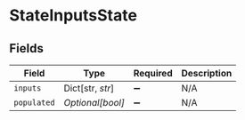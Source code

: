 # StateInputsState


## Fields

| Field              | Type               | Required           | Description        |
| ------------------ | ------------------ | ------------------ | ------------------ |
| `inputs`           | Dict[str, *str*]   | :heavy_minus_sign: | N/A                |
| `populated`        | *Optional[bool]*   | :heavy_minus_sign: | N/A                |